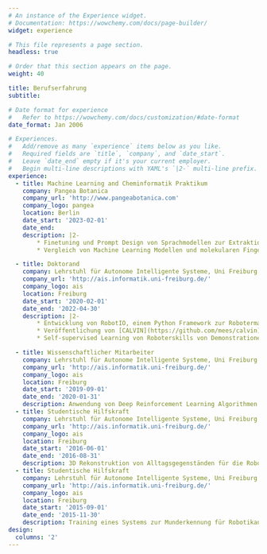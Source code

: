 ```yaml
---
# An instance of the Experience widget.
# Documentation: https://wowchemy.com/docs/page-builder/
widget: experience

# This file represents a page section.
headless: true

# Order that this section appears on the page.
weight: 40

title: Berufserfahrung
subtitle:

# Date format for experience
#   Refer to https://wowchemy.com/docs/customization/#date-format
date_format: Jan 2006

# Experiences.
#   Add/remove as many `experience` items below as you like.
#   Required fields are `title`, `company`, and `date_start`.
#   Leave `date_end` empty if it's your current employer.
#   Begin multi-line descriptions with YAML's `|2-` multi-line prefix.
experience:
  - title: Machine Learning and Cheminformatik Praktikum
    company: Pangea Botanica
    company_url: 'http://www.pangeabotanica.com'
    company_logo: pangea
    location: Berlin
    date_start: '2023-02-01'
    date_end: 
    description: |2-
        * Finetuning und Prompt Design von Sprachmodellen zur Extraktion von Daten aus ethnobotanischer Literatur.
        * Vergleich von Machine Learning Modellen und molekularen Fingerabdrücken zur Vorhersage chemischer Aktivität.

  - title: Doktorand 
    company: Lehrstuhl für Autonome Intelligente Systeme, Uni Freiburg
    company_url: 'http://ais.informatik.uni-freiburg.de/'
    company_logo: ais
    location: Freiburg
    date_start: '2020-02-01'
    date_end: '2022-04-30'
    description: |2-
        * Entwicklung von RobotIO, einem Python Framework zur Robotermanipulation. 
        * Veröffentlichung von [CALVIN](https://github.com/mees/calvin), einem Benchmark und Datensatz für die Erforschung von sprachbedingter Robotersteuerung. 
        * Self-supervised Learning von Roboterskills von Demonstrationen ([HULC](https://github.com/lukashermann/hulc)).

  - title: Wissenschaftlicher Mitarbeiter
    company: Lehrstuhl für Autonome Intelligente Systeme, Uni Freiburg
    company_url: 'http://ais.informatik.uni-freiburg.de/'
    company_logo: ais
    location: Freiburg
    date_start: '2019-09-01'
    date_end: '2020-01-31'
    description: Anwendung von Deep Reinforcement Learning Algorithmen für Robotermanipulation mit dem KUKA LBR iiwa ([ICRA 2020 Paper](https://arxiv.org/pdf/1910.07972.pdf)).
  - title: Studentische Hilfskraft
    company: Lehrstuhl für Autonome Intelligente Systeme, Uni Freiburg
    company_url: 'http://ais.informatik.uni-freiburg.de/'
    company_logo: ais
    location: Freiburg
    date_start: '2016-06-01'
    date_end: '2016-08-31'
    description: 3D Rekonstruktion von Alltagsgegenständen für die Robotermanipulation (zum Tracking und zur Simulation).
  - title: Studentische Hilfskraft
    company: Lehrstuhl für Autonome Intelligente Systeme, Uni Freiburg
    company_url: 'http://ais.informatik.uni-freiburg.de/'
    company_logo: ais
    location: Freiburg
    date_start: '2015-09-01'
    date_end: '2015-11-30'
    description: Training eines Systems zur Munderkennung für Robotikanwendungen.
design:
  columns: '2'
---
```

